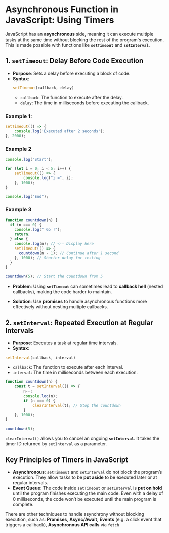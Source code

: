 # Asynchronous Function in JavaScript: Using Timers

JavaScript has an **asynchronous** side, meaning it can execute multiple tasks at the same time without blocking the rest of the program's execution. This is made possible with functions like **`setTimeout`** and **`setInterval`**.

## 1. `setTimeout`: Delay Before Code Execution

- **Purpose**: Sets a delay before executing a block of code.
- **Syntax**: 
    ```javascript
    setTimeout(callback, delay)
    ```
    - `callback`: The function to execute after the delay.
    - `delay`: The time in milliseconds before executing the callback.

### Example 1:

```javascript
setTimeout(() => {
    console.log('Executed after 2 seconds');
}, 2000);
```

### Example 2

```javascript
console.log("Start");

for (let i = 0; i < 5; i++) {
    setTimeout(() => {
        console.log("i =", i);
    }, 1000);
}

console.log("End");
```

### Example 3

```javascript
function countdown(n) {
  if (n === 0) {
    console.log(" Go !");
    return;
  } else {
    console.log(n); // <-- Display here
    setTimeout(() => {
      countdown(n - 1); // Continue after 1 second
    }, 1000); // Shorter delay for testing
  }
}

countdown(5); // Start the countdown from 5
```

-   **Problem**: Using **`setTimeout`** can sometimes lead to **callback hell** (nested callbacks), making the code harder to maintain.
    
-   **Solution**: Use **promises** to handle asynchronous functions more effectively without nesting multiple callbacks.


## 2.  `setInterval`: Repeated Execution at Regular Intervals

-   **Purpose**: Executes a task at regular time intervals.
-   **Syntax**:

```javascript
setInterval(callback, interval)
```
-   `callback`: The function to execute after each interval.
-   `interval`: The time in milliseconds between each execution.

```javascript
function countdown(n) {
    const t = setInterval(() => {
        n--;
        console.log(n);
        if (n === 0) {
            clearInterval(t); // Stop the countdown
        }
    }, 1000);
}

countdown(5);
```
`clearInterval()` allows you to cancel an ongoing **`setInterval`**. It takes the timer ID returned by `setInterval` as a parameter.

## Key Principles of Timers in JavaScript

- **Asynchronous**: `setTimeout` and `setInterval` do not block the program’s execution. They allow tasks to be **put aside** to be executed later or at regular intervals.
-   **Event Queue**: The code inside `setTimeout` or `setInterval` is **put on hold** until the program finishes executing the main code. Even with a delay of 0 milliseconds, the code won’t be executed until the main program is complete.

There are other techniques to handle asynchrony without blocking execution, such as: **Promises**, **Async/Await**, **Events** (e.g. a click event that triggers a callback), **Asynchronous API calls** via `fetch`